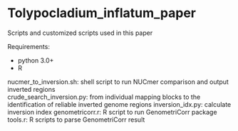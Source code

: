 # Tolypocladium_inflatum_paper
Scripts and customized scripts used in this paper

Requirements:
* python 3.0+
* R

nucmer_to_inversion.sh: shell script to run NUCmer comparison and output inverted regions  
crude_search_inversion.py: from individual mapping blocks to the identification of reliable inverted genome regions
inversion_idx.py: calculate inversion index
genometricorr.r: R script to run GenometriCorr package
tools.r: R scripts to parse GenometriCorr result
